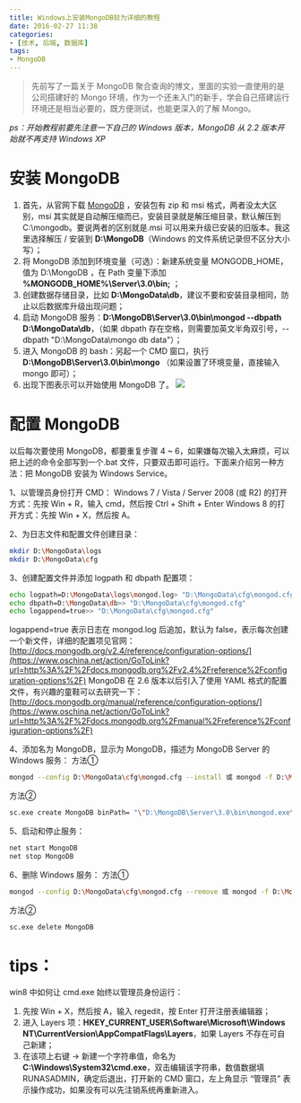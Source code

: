 ```yaml
---
title: Windows上安装MongoDB较为详细的教程
date: 2016-02-27 11:38
categories:
- [技术, 后端, 数据库]
tags:
- MongoDB
---
```


> 先前写了一篇关于 MongoDB 聚合查询的博文，里面的实验一直使用的是公司搭建好的 Mongo 环境，作为一个还未入门的新手，学会自己搭建运行环境还是相当必要的，既方便测试，也能更深入的了解 Mongo。
<!-- more -->
*ps：开始教程前要先注意一下自己的 Windows 版本，MongoDB 从 2.2 版本开始就不再支持 Windows XP*


# 安装 MongoDB
1. 首先，从官网下载 [MongoDB](https://www.oschina.net/action/GoToLink?url=http%3A%2F%2Fwww.mongodb.org%2Fdownloads) ，安装包有 zip 和 msi 格式，两者没太大区别，msi 其实就是自动解压缩而已，安装目录就是解压缩目录，默认解压到 C:\mongodb。要说两者的区别就是.msi 可以用来升级已安装的旧版本。我这里选择解压 / 安装到 **D:\MongoDB**（Windows 的文件系统记录但不区分大小写）；
2. 将 MongoDB 添加到环境变量（可选）：新建系统变量 MONGODB_HOME，值为 D:\MongoDB ，在 Path 变量下添加 **%MONGODB_HOME%\Server\3.0\bin;**  ；
3. 创建数据存储目录，比如 **D:\MongoData\db**，建议不要和安装目录相同，防止以后数据库升级出现问题；
4. 启动 MongoDB 服务：**D:\MongoDB\Server\3.0\bin\mongod --dbpath D:\MongoData\db**，（如果 dbpath 存在空格，则需要加英文半角双引号，--dbpath "D:\MongoData\mongo db data"）；
5. 进入 MongoDB 的 bash：另起一个 CMD 窗口，执行 **D:\MongoDB\Server\3.0\bin\mongo** （如果设置了环境变量，直接输入 mongo 即可）；
6. 出现下图表示可以开始使用 MongoDB 了。
![](/images/cmd.webp)


# 配置 MongoDB
以后每次要使用 MongoDB，都要重复步骤 4 ~ 6，如果嫌每次输入太麻烦，可以把上述的命令全部写到一个.bat 文件，只要双击即可运行。下面来介绍另一种方法：把 MongoDB 安装为 Windows Service。

1、以管理员身份打开 CMD：
Windows 7 / Vista / Server 2008 (或 R2) 的打开方式：先按 Win + R，输入 cmd，然后按 Ctrl + Shift + Enter
Windows 8 的打开方式：先按 Win + X，然后按 A。

2、为日志文件和配置文件创建目录：
```bash
mkdir D:\MongoData\logs
mkdir D:\MongoData\cfg
```

3、创建配置文件并添加 logpath 和 dbpath 配置项：
```bash
echo logpath=D:\MongoData\logs\mongod.log> "D:\MongoData\cfg\mongod.cfg"
echo dbpath=D:\MongoData\db>> "D:\MongoData\cfg\mongod.cfg"
echo logappend=true>> "D:\MongoData\cfg\mongod.cfg"
```
logappend=true 表示日志在 mongod.log 后追加，默认为 false，表示每次创建一个新文件，详细的配置项见官网：[http://docs.mongodb.org/v2.4/reference/configuration-options/](https://www.oschina.net/action/GoToLink?url=http%3A%2F%2Fdocs.mongodb.org%2Fv2.4%2Freference%2Fconfiguration-options%2F)
MongoDB 在 2.6 版本以后引入了使用 YAML 格式的配置文件，有兴趣的童鞋可以去研究一下：[http://docs.mongodb.org/manual/reference/configuration-options/](https://www.oschina.net/action/GoToLink?url=http%3A%2F%2Fdocs.mongodb.org%2Fmanual%2Freference%2Fconfiguration-options%2F)

4、添加名为 MongoDB，显示为 MongoDB，描述为 MongoDB Server 的 Windows 服务：
方法①
```bash
mongod --config D:\MongoData\cfg\mongod.cfg --install 或 mongod -f D:\MongoData\cfg\mongod.cfg --install
```
方法②
```bash
sc.exe create MongoDB binPath= "\"D:\MongoDB\Server\3.0\bin\mongod.exe\" --service --config=\"D:\MongoData\cfg\mongod.cfg\"" DisplayName= "MongoDB" start= "auto"
```

5、启动和停止服务：
```bash
net start MongoDB
net stop MongoDB
```

6、删除 Windows 服务：
方法①
```bash
mongod --config D:\MongoData\cfg\mongod.cfg --remove 或 mongod -f D:\MongoData\cfg\mongod.cfg --remove
```
方法②
```bash
sc.exe delete MongoDB
```

# tips：
win8 中如何让 cmd.exe 始终以管理员身份运行：
1. 先按 Win + X，然后按 A，输入 regedit，按 Enter 打开注册表编辑器；
2. 进入 Layers 项：**HKEY_CURRENT_USER\Software\Microsoft\Windows NT\CurrentVersion\AppCompatFlags\Layers**，如果 Layers 不存在可自己新建；
3. 在该项上右键 -> 新建一个字符串值，命名为 **C:\Windows\System32\cmd.exe**，双击编辑该字符串，数值数据填 RUNASADMIN，确定后退出，打开新的 CMD 窗口，左上角显示 “管理员” 表示操作成功，如果没有可以先注销系统再重新进入。